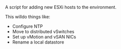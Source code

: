 A script for adding new ESXi hosts to the environment.

This willdo things like:
- Configure NTP
- Move to distributed vSwitches
- Set up vMotion and vSAN NICs
- Rename a local datastore
